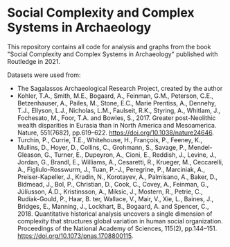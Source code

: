 # Social Complexity and Complex Systems in Archaeology
This repository contains all code for analysis and graphs from the book "Social Complexity and Complex Systems in Archaeology" published with Routledge in 2021.

Datasets were used from:
- The Sagalassos Archaeological Research Project, created by the author
- Kohler, T.A., Smith, M.E., Bogaard, A., Feinman, G.M., Peterson, C.E., Betzenhauser, A., Pailes, M., Stone, E.C., Marie Prentiss, A., Dennehy, T.J., Ellyson, L.J., Nicholas, L.M., Faulseit, R.K., Styring, A., Whitlam, J., Fochesato, M., Foor, T.A. and Bowles, S., 2017. Greater post-Neolithic wealth disparities in Eurasia than in North America and Mesoamerica. Nature, 551(7682), pp.619–622. https://doi.org/10.1038/nature24646.
- Turchin, P., Currie, T.E., Whitehouse, H., François, P., Feeney, K., Mullins, D., Hoyer, D., Collins, C., Grohmann, S., Savage, P., Mendel-Gleason, G., Turner, E., Dupeyron, A., Cioni, E., Reddish, J., Levine, J., Jordan, G., Brandl, E., Williams, A., Cesaretti, R., Krueger, M., Ceccarelli, A., Figliulo-Rosswurm, J., Tuan, P.-J., Peregrine, P., Marciniak, A., Preiser-Kapeller, J., Kradin, N., Korotayev, A., Palmisano, A., Baker, D., Bidmead, J., Bol, P., Christian, D., Cook, C., Covey, A., Feinman, G., Júlíusson, Á.D., Kristinsson, A., Miksic, J., Mostern, R., Petrie, C., Rudiak-Gould, P., Haar, B. ter, Wallace, V., Mair, V., Xie, L., Baines, J., Bridges, E., Manning, J., Lockhart, B., Bogaard, A. and Spencer, C., 2018. Quantitative historical analysis uncovers a single dimension of complexity that structures global variation in human social organization. Proceedings of the National Academy of Sciences, 115(2), pp.144–151. https://doi.org/10.1073/pnas.1708800115.
